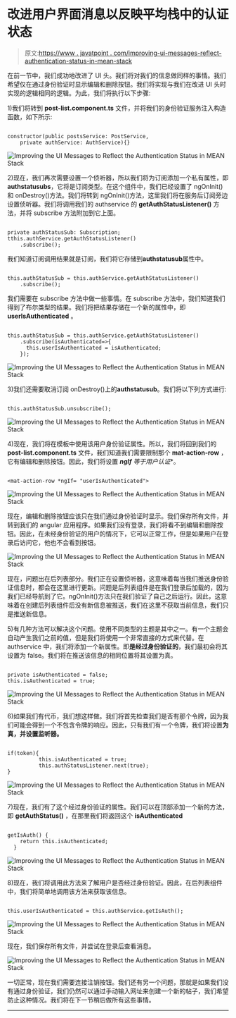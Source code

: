 # 改进用户界面消息以反映平均栈中的认证状态

> 原文:[https://www . javatpoint . com/improving-ui-messages-reflect-authentication-status-in-mean-stack](https://www.javatpoint.com/improving-ui-messages-to-reflect-authentication-status-in-mean-stack)

在前一节中，我们成功地改进了 UI 头。我们将对我们的信息做同样的事情。我们希望仅在通过身份验证时显示编辑和删除按钮。我们将实现与我们在改进 UI 头时实现的逻辑相同的逻辑。为此，我们将执行以下步骤:

1)我们将转到 **post-list.component.ts** 文件，并将我们的身份验证服务注入构造函数，如下所示:

```

constructor(public postsService: PostService,
    private authService: AuthService){}

```

![Improving the UI Messages to Reflect the Authentication Status in MEAN Stack](../Images/216805eade7ad2a9947f1fca3284f49b.png)

2)现在，我们再次需要设置一个侦听器，所以我们将为订阅添加一个私有属性，即**authstatusubs**，它将是订阅类型。在这个组件中，我们已经设置了 ngOnInit()和 onDestroy()方法。我们将转到 ngOnInit()方法，这里我们将在服务后订阅旁边设置侦听器。我们将调用我们的 authservice 的 **getAuthStatusListener()** 方法，并将 subscribe 方法附加到它上面。

```

private authStatusSub: Subscription;
tthis.authService.getAuthStatusListener()
    .subscribe();

```

我们知道订阅调用结果就是订阅，我们将它存储到**authstatusub**属性中。

```

this.authStatusSub = this.authService.getAuthStatusListener()
    .subscribe();

```

我们需要在 subscribe 方法中做一些事情。在 subscribe 方法中，我们知道我们得到了布尔类型的结果。我们将把结果存储在一个新的属性中，即 **userIsAuthenticated** 。

```

this.authStatusSub = this.authService.getAuthStatusListener()
    .subscribe(isAuthenticated=>{
      this.userIsAuthenticated = isAuthenticated;
    });

```

![Improving the UI Messages to Reflect the Authentication Status in MEAN Stack](../Images/a89434da3ea164ed5ef3beecc43116e5.png)

3)我们还需要取消订阅 onDestroy()上的**authstatusub**。我们将以下列方式进行:

```

this.authStatusSub.unsubscribe();

```

![Improving the UI Messages to Reflect the Authentication Status in MEAN Stack](../Images/a9dc1fe86d02dc01689ee8e5c432cbb1.png)

4)现在，我们将在模板中使用该用户身份验证属性。所以，我们将回到我们的 **post-list.component.ts** 文件，我们知道我们需要限制那个 **mat-action-row** ，它有编辑和删除按钮。因此，我们将设置 ***ngIf** 等于**用户认证**。

```

<mat-action-row *ngIf= "userIsAuthenticated">

```

![Improving the UI Messages to Reflect the Authentication Status in MEAN Stack](../Images/5a0fe62628bb7ee54ddb495703d68d43.png)

现在，编辑和删除按钮应该只在我们通过身份验证时显示。我们保存所有文件，并转到我们的 angular 应用程序。如果我们没有登录，我们将看不到编辑和删除按钮。因此，在未经身份验证的用户的情况下，它可以正常工作，但是如果用户在登录后访问它，他也不会看到按钮。

![Improving the UI Messages to Reflect the Authentication Status in MEAN Stack](../Images/c706812ab8d9121dd9ec62f7ff943f5e.png)

现在，问题出在后列表部分。我们正在设置侦听器，这意味着每当我们推送身份验证信息时，都会在这里进行更新。问题是后列表组件是在我们登录后加载的，因为我们已经导航到了它。ngOnInit()方法只在我们验证了自己之后运行。因此，这意味着在创建后列表组件后没有新信息被推送，我们在这里不获取当前信息，我们只是推送新信息。

5)有几种方法可以解决这个问题。使用不同类型的主题是其中之一。有一个主题会自动产生我们之前的值，但是我们将使用一个非常直接的方式来代替。在 authservice 中，我们将添加一个新属性。即**是经过身份验证的**，我们最初会将其设置为 false。我们将在推送该信息的相同位置将其设置为真。

```

private isAuthenticated = false;
this.isAuthenticated = true;

```

![Improving the UI Messages to Reflect the Authentication Status in MEAN Stack](../Images/89d9c2ba65ec8a96c3ed7d6545e1f476.png)

6)如果我们有代币，我们想这样做。我们将首先检查我们是否有那个令牌，因为我们可能会得到一个不包含令牌的响应。因此，只有我们有一个令牌，我们将设置**为真，并设置监听器。**

```

if(token){
          this.isAuthenticated = true;
          this.authStatusListener.next(true);
}

```

![Improving the UI Messages to Reflect the Authentication Status in MEAN Stack](../Images/3f52dcf0eee79f5bd218f3dd3a74cfd8.png)

7)现在，我们有了这个经过身份验证的属性。我们可以在顶部添加一个新的方法，即 **getAuthStatus()** ，在那里我们将返回这个 **isAuthenticated**

```

getIsAuth() {
    return this.isAuthenticated;
  }

```

![Improving the UI Messages to Reflect the Authentication Status in MEAN Stack](../Images/85b09cb58fc22571650e59dfc41b602e.png)

8)现在，我们将调用此方法来了解用户是否经过身份验证。因此，在后列表组件中，我们将简单地调用该方法来获取该信息。

```

this.userIsAuthenticated = this.authService.getIsAuth();

```

![Improving the UI Messages to Reflect the Authentication Status in MEAN Stack](../Images/10c42821d6d505e344989f4c9c099310.png)

现在，我们保存所有文件，并尝试在登录后查看消息。

![Improving the UI Messages to Reflect the Authentication Status in MEAN Stack](../Images/81cef58420a17533637d972cc6b8ee58.png)

一切正常，现在我们需要连接注销按钮。我们还有另一个问题，那就是如果我们没有通过身份验证，我们仍然可以通过手动输入网址来创建一个新的帖子，我们希望防止这种情况。我们将在下一节稍后做所有这些事情。

* * *
